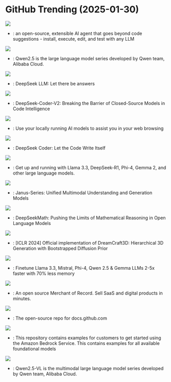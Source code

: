# GitHub Trending (2025-01-30)

![](https://img.shields.io/badge/Rust-New%20746-green?style=flat-square&logo=appveyor)
- [](https://github.comundefined): an open-source, extensible AI agent that goes beyond code suggestions - install, execute, edit, and test with any LLM

![](https://img.shields.io/badge/Shell-New%20299-green?style=flat-square&logo=appveyor)
- [](https://github.comundefined): Qwen2.5 is the large language model series developed by Qwen team, Alibaba Cloud.

![](https://img.shields.io/badge/Makefile-New%20306-green?style=flat-square&logo=appveyor)
- [](https://github.comundefined): DeepSeek LLM: Let there be answers

![](https://img.shields.io/badge/none-New%20257-green?style=flat-square&logo=appveyor)
- [](https://github.comundefined): DeepSeek-Coder-V2: Breaking the Barrier of Closed-Source Models in Code Intelligence

![](https://img.shields.io/badge/TypeScript-New%20103-green?style=flat-square&logo=appveyor)
- [](https://github.comundefined): Use your locally running AI models to assist you in your web browsing

![](https://img.shields.io/badge/Python-New%20681-green?style=flat-square&logo=appveyor)
- [](https://github.comundefined): DeepSeek Coder: Let the Code Write Itself

![](https://img.shields.io/badge/Go-New%201-green?style=flat-square&logo=appveyor)
- [](https://github.comundefined): Get up and running with Llama 3.3, DeepSeek-R1, Phi-4, Gemma 2, and other large language models.

![](https://img.shields.io/badge/Python-New%203-green?style=flat-square&logo=appveyor)
- [](https://github.comundefined): Janus-Series: Unified Multimodal Understanding and Generation Models

![](https://img.shields.io/badge/Python-New%20214-green?style=flat-square&logo=appveyor)
- [](https://github.comundefined): DeepSeekMath: Pushing the Limits of Mathematical Reasoning in Open Language Models

![](https://img.shields.io/badge/Python-New%20134-green?style=flat-square&logo=appveyor)
- [](https://github.comundefined): [ICLR 2024] Official implementation of DreamCraft3D: Hierarchical 3D Generation with Bootstrapped Diffusion Prior

![](https://img.shields.io/badge/Python-New%20268-green?style=flat-square&logo=appveyor)
- [](https://github.comundefined): Finetune Llama 3.3, Mistral, Phi-4, Qwen 2.5 & Gemma LLMs 2-5x faster with 70% less memory

![](https://img.shields.io/badge/Python-New%20191-green?style=flat-square&logo=appveyor)
- [](https://github.comundefined): An open source Merchant of Record. Sell SaaS and digital products in minutes.

![](https://img.shields.io/badge/TypeScript-New%2011-green?style=flat-square&logo=appveyor)
- [](https://github.comundefined): The open-source repo for docs.github.com

![](https://img.shields.io/badge/Jupyter%20Notebook-New%206-green?style=flat-square&logo=appveyor)
- [](https://github.comundefined): This repository contains examples for customers to get started using the Amazon Bedrock Service. This contains examples for all available foundational models

![](https://img.shields.io/badge/Jupyter%20Notebook-New%20381-green?style=flat-square&logo=appveyor)
- [](https://github.comundefined): Qwen2.5-VL is the multimodal large language model series developed by Qwen team, Alibaba Cloud.

